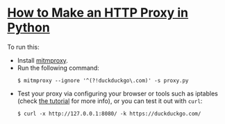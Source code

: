 # [How to Make an HTTP Proxy in Python](https://www.thepythoncode.com/article/writing-http-proxy-in-python-with-mitmproxy)
To run this:
- Install [mitmproxy](https://mitmproxy.org/).
- Run the following command:
    ```
    $ mitmproxy --ignore '^(?!duckduckgo\.com)' -s proxy.py
    ```
- Test your proxy via configuring your browser or tools such as iptables (check [the tutorial](https://www.thepythoncode.com/article/writing-http-proxy-in-python-with-mitmproxy) for more info), or you can test it out with `curl`:
    ```
    $ curl -x http://127.0.0.1:8080/ -k https://duckduckgo.com/
    ```